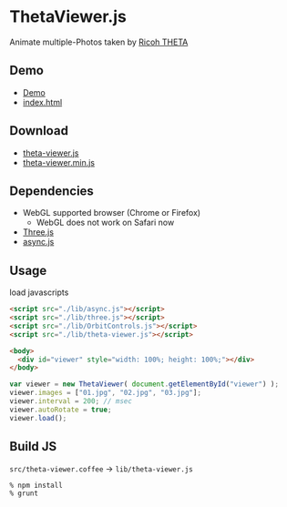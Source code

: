 # ThetaViewer.js
Animate multiple-Photos taken by [Ricoh THETA](https://theta360.com/en/)

## Demo

- [Demo](http://shokai.github.io/theta-viewer.js)
- [index.html](https://github.com/shokai/theta-viewer.js/blob/master/index.html)


## Download

- [theta-viewer.js](https://raw.github.com/shokai/theta-viewer.js/master/theta-viewer.js)
- [theta-viewer.min.js](https://raw.github.com/shokai/theta-viewer.js/master/theta-viewer.min.js)


## Dependencies

- WebGL supported browser (Chrome or Firefox)
  - WebGL does not work on Safari now
- [Three.js](https://github.com/mrdoob/three.js)
- [async.js](https://github.com/caolan/async)


## Usage

load javascripts
```html
<script src="./lib/async.js"></script>
<script src="./lib/three.js"></script>
<script src="./lib/OrbitControls.js"></script>
<script src="./lib/theta-viewer.js"></script>
```

```html
<body>
  <div id="viewer" style="width: 100%; height: 100%;"></div>
</body>
```

```javascript
var viewer = new ThetaViewer( document.getElementById("viewer") );
viewer.images = ["01.jpg", "02.jpg", "03.jpg"];
viewer.interval = 200; // msec
viewer.autoRotate = true;
viewer.load();
```

## Build JS

`src/theta-viewer.coffee` -> `lib/theta-viewer.js`

    % npm install
    % grunt
